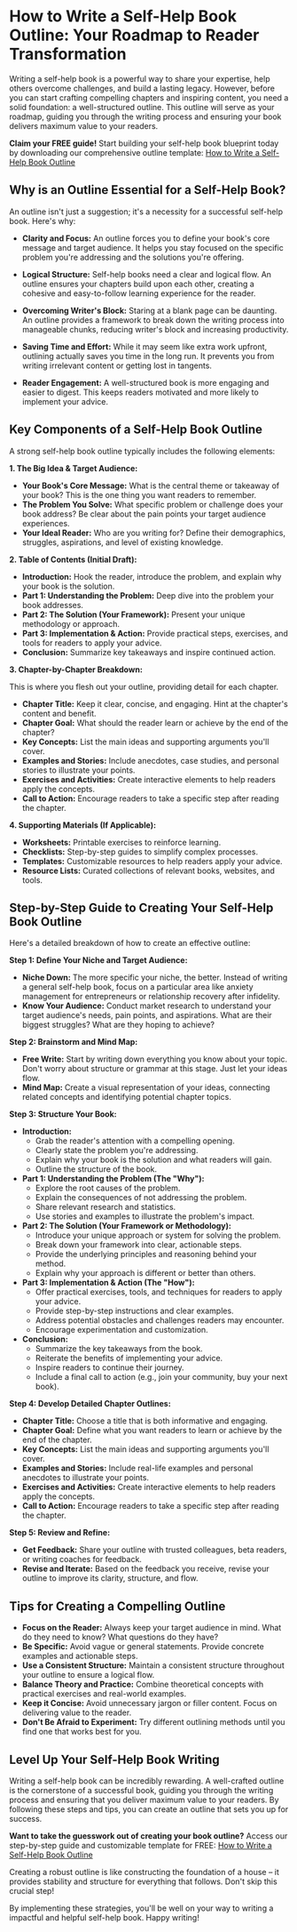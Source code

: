 # How to Write a Self-Help Book Outline: Your Roadmap to Reader Transformation

Writing a self-help book is a powerful way to share your expertise, help others overcome challenges, and build a lasting legacy. However, before you can start crafting compelling chapters and inspiring content, you need a solid foundation: a well-structured outline. This outline will serve as your roadmap, guiding you through the writing process and ensuring your book delivers maximum value to your readers.

**Claim your FREE guide!** Start building your self-help book blueprint today by downloading our comprehensive outline template: [How to Write a Self-Help Book Outline](https://udemywork.com/how-to-write-a-self-help-book-outline)

## Why is an Outline Essential for a Self-Help Book?

An outline isn't just a suggestion; it's a necessity for a successful self-help book. Here's why:

*   **Clarity and Focus:** An outline forces you to define your book's core message and target audience. It helps you stay focused on the specific problem you're addressing and the solutions you're offering.

*   **Logical Structure:** Self-help books need a clear and logical flow. An outline ensures your chapters build upon each other, creating a cohesive and easy-to-follow learning experience for the reader.

*   **Overcoming Writer's Block:** Staring at a blank page can be daunting. An outline provides a framework to break down the writing process into manageable chunks, reducing writer's block and increasing productivity.

*   **Saving Time and Effort:** While it may seem like extra work upfront, outlining actually saves you time in the long run. It prevents you from writing irrelevant content or getting lost in tangents.

*   **Reader Engagement:** A well-structured book is more engaging and easier to digest. This keeps readers motivated and more likely to implement your advice.

## Key Components of a Self-Help Book Outline

A strong self-help book outline typically includes the following elements:

**1. The Big Idea & Target Audience:**

*   **Your Book's Core Message:** What is the central theme or takeaway of your book? This is the one thing you want readers to remember.
*   **The Problem You Solve:** What specific problem or challenge does your book address? Be clear about the pain points your target audience experiences.
*   **Your Ideal Reader:** Who are you writing for? Define their demographics, struggles, aspirations, and level of existing knowledge.

**2. Table of Contents (Initial Draft):**

*   **Introduction:** Hook the reader, introduce the problem, and explain why your book is the solution.
*   **Part 1: Understanding the Problem:** Deep dive into the problem your book addresses.
*   **Part 2: The Solution (Your Framework):** Present your unique methodology or approach.
*   **Part 3: Implementation & Action:** Provide practical steps, exercises, and tools for readers to apply your advice.
*   **Conclusion:** Summarize key takeaways and inspire continued action.

**3. Chapter-by-Chapter Breakdown:**

This is where you flesh out your outline, providing detail for each chapter.

*   **Chapter Title:** Keep it clear, concise, and engaging. Hint at the chapter's content and benefit.
*   **Chapter Goal:** What should the reader learn or achieve by the end of the chapter?
*   **Key Concepts:** List the main ideas and supporting arguments you'll cover.
*   **Examples and Stories:** Include anecdotes, case studies, and personal stories to illustrate your points.
*   **Exercises and Activities:** Create interactive elements to help readers apply the concepts.
*   **Call to Action:** Encourage readers to take a specific step after reading the chapter.

**4. Supporting Materials (If Applicable):**

*   **Worksheets:** Printable exercises to reinforce learning.
*   **Checklists:** Step-by-step guides to simplify complex processes.
*   **Templates:** Customizable resources to help readers apply your advice.
*   **Resource Lists:** Curated collections of relevant books, websites, and tools.

## Step-by-Step Guide to Creating Your Self-Help Book Outline

Here's a detailed breakdown of how to create an effective outline:

**Step 1: Define Your Niche and Target Audience:**

*   **Niche Down:** The more specific your niche, the better. Instead of writing a general self-help book, focus on a particular area like anxiety management for entrepreneurs or relationship recovery after infidelity.
*   **Know Your Audience:** Conduct market research to understand your target audience's needs, pain points, and aspirations. What are their biggest struggles? What are they hoping to achieve?

**Step 2: Brainstorm and Mind Map:**

*   **Free Write:** Start by writing down everything you know about your topic. Don't worry about structure or grammar at this stage. Just let your ideas flow.
*   **Mind Map:** Create a visual representation of your ideas, connecting related concepts and identifying potential chapter topics.

**Step 3: Structure Your Book:**

*   **Introduction:**
    *   Grab the reader's attention with a compelling opening.
    *   Clearly state the problem you're addressing.
    *   Explain why your book is the solution and what readers will gain.
    *   Outline the structure of the book.
*   **Part 1: Understanding the Problem (The "Why"):**
    *   Explore the root causes of the problem.
    *   Explain the consequences of not addressing the problem.
    *   Share relevant research and statistics.
    *   Use stories and examples to illustrate the problem's impact.
*   **Part 2: The Solution (Your Framework or Methodology):**
    *   Introduce your unique approach or system for solving the problem.
    *   Break down your framework into clear, actionable steps.
    *   Provide the underlying principles and reasoning behind your method.
    *   Explain why your approach is different or better than others.
*   **Part 3: Implementation & Action (The "How"):**
    *   Offer practical exercises, tools, and techniques for readers to apply your advice.
    *   Provide step-by-step instructions and clear examples.
    *   Address potential obstacles and challenges readers may encounter.
    *   Encourage experimentation and customization.
*   **Conclusion:**
    *   Summarize the key takeaways from the book.
    *   Reiterate the benefits of implementing your advice.
    *   Inspire readers to continue their journey.
    *   Include a final call to action (e.g., join your community, buy your next book).

**Step 4: Develop Detailed Chapter Outlines:**

*   **Chapter Title:** Choose a title that is both informative and engaging.
*   **Chapter Goal:** Define what you want readers to learn or achieve by the end of the chapter.
*   **Key Concepts:** List the main ideas and supporting arguments you'll cover.
*   **Examples and Stories:** Include real-life examples and personal anecdotes to illustrate your points.
*   **Exercises and Activities:** Create interactive elements to help readers apply the concepts.
*   **Call to Action:** Encourage readers to take a specific step after reading the chapter.

**Step 5: Review and Refine:**

*   **Get Feedback:** Share your outline with trusted colleagues, beta readers, or writing coaches for feedback.
*   **Revise and Iterate:** Based on the feedback you receive, revise your outline to improve its clarity, structure, and flow.

## Tips for Creating a Compelling Outline

*   **Focus on the Reader:** Always keep your target audience in mind. What do they need to know? What questions do they have?
*   **Be Specific:** Avoid vague or general statements. Provide concrete examples and actionable steps.
*   **Use a Consistent Structure:** Maintain a consistent structure throughout your outline to ensure a logical flow.
*   **Balance Theory and Practice:** Combine theoretical concepts with practical exercises and real-world examples.
*   **Keep it Concise:** Avoid unnecessary jargon or filler content. Focus on delivering value to the reader.
*   **Don't Be Afraid to Experiment:** Try different outlining methods until you find one that works best for you.

## Level Up Your Self-Help Book Writing

Writing a self-help book can be incredibly rewarding. A well-crafted outline is the cornerstone of a successful book, guiding you through the writing process and ensuring that you deliver maximum value to your readers. By following these steps and tips, you can create an outline that sets you up for success.

**Want to take the guesswork out of creating your book outline?** Access our step-by-step guide and customizable template for FREE: [How to Write a Self-Help Book Outline](https://udemywork.com/how-to-write-a-self-help-book-outline)

Creating a robust outline is like constructing the foundation of a house – it provides stability and structure for everything that follows. Don't skip this crucial step!

By implementing these strategies, you'll be well on your way to writing a impactful and helpful self-help book. Happy writing!
